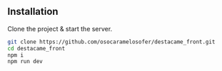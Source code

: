 ## Installation

Clone the project & start the server.

```sh
git clone https://github.com/osocaramelosofer/destacame_front.git
cd destacame_front
npm i
npm run dev
```
